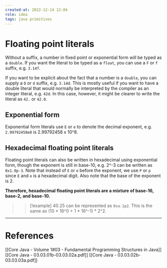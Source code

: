 ```yaml
---
created-at: 2022-12-14 12:04
role: idea
tags: java primitives
---
```


# Floating point literals
Without a suffix, a number in fixed point or exponential form will be typed as a `double`. If you want the literal to be typed as a `float`, you can use a `F` or `f` suffix, e.g. `3.14f`.

If you want to be explicit about the fact that a number is a `double`, you can supply a `D` or `d` suffix, e.g. `3.14d`. This is mostly useful if you want to have a double literal that would normally be interpreted by the compiler as an integer literal, e.g. `42d`. In this case, however, it might be clearer to write the literal as `42.` or `42.0`.

## Exponential form
Exponential form literals use `E` or `e` to denote the decimal exponent, e.g. `2.99792458e8` is 2.99792458 x 10^8.

## Hexadecimal floating point literals
Floating point literals can also be written in hexadecimal using exponential form, though the exponent is still in base-10, e.g. 2^-3 can be written as `0x1.0p-3`. Note that instead of `E` or `e` before the exponent, we use `P` or `p` since `E`  and `e` is a hexadecimal digit. Also note that the base of the exponent is 2.

**Therefore, hexadecimal floating point literals are a mixture of base-16, base-2, and base-10.**

>> [!example]
>> 40.25 can be represented as `0xa.1p2`. This is the same as (10 \* 16^0 + 1 \* 16^-1) \* 2^2.

---
# References

[[Core Java - Volume 1#03 - Fundamental Programming Structures in Java]]
[[Core Java - 03.03.01b-03.03.02a.pdf]]
[[Core Java - 03.03.02b-03.03.03a.pdf]]
